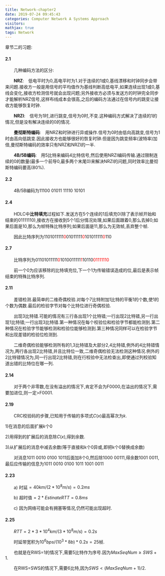 ```yaml
---
title: Network-chapter2
date: 2019-07-24 09:45:43
categories: Computer Network A Systems Approach
visitors: 
mathjax: true
tags: Network
---
```

章节二的习题:

#### 2.1

&emsp;&emsp;几种编码方法的区分:

&emsp;&emsp;**NRZ**:&emsp;低电平时为0,高电平时为1.对于连续的1或0,基线漂移和时钟同步会带来问题.接收方一般是用信号的平均值作为基线判断高低电平,如果连续出现1或0,基线会变化,接收方检测信号就会出现问题;另外接收方必须与发送方的时钟完全同步才能解析NRZ信号,这样布线成本会很高,之后的编码方法通过在信号内的跳变让接收方能够恢复时钟.

&emsp;&emsp;**NRZI**:&emsp;信号为1时,进行跳变,信号为0时,不变.这种编码方式解决了连续的1的情况,但是没有解决连续的0的情况.

&emsp;&emsp;**曼彻斯特编码**:&emsp;用NRZ和时钟进行异或操作.信号为0时由低向高跳变,信号为1时由高向低跳变.因此接收方也能够很好的恢复时钟.但是因为跳变频率(波特率)加倍,曼彻斯特编码的效率只有NRZ和NRZI的一半.

&emsp;&emsp;**4B/5B编码**:&emsp;用5比特来编码4比特信号,然后使用NRZI编码传输.通过限制连续的0的数量(最多一个前导0,最多两个末尾0)来解决NRZI的问题,同时效率比曼彻斯特编码要高(80%).

#### 2.2

&emsp;&emsp;4B/5B编码为11100 01011 11110 10101

#### 2.4

&emsp;&emsp;HDLC中**比特填充**过程如下.发送方在5个连续的1后填充0(除了表示帧开始和结束的01111110),接收方在接收到5个1后分情况处理,如果后面跟着0,那么去掉0;如果后面是10,那么为帧特殊比特序列;如果后面是11,那么为无效帧,丢弃整个帧.

&emsp;&emsp;因此比特序列为1101011111<font color="red">0</font>01011111<font color="red">0</font>101011111<font color="red">0</font>110

#### 2.7

&emsp;&emsp;比特序列为01101011111<font color="red">0</font>1010011111<font color="red">1</font>10110<font color="red">01111110</font>

&emsp;&emsp;前一个0为应该移除的比特填充位,下一个1为传输错误造成的位,最后是表示帧结束的特殊比特序列.

#### 2.11

&emsp;&emsp;差错检测.最简单的二维奇偶校验.对每个7比特附加1比特的平衡1的个数,使1的个数为偶数.最后的检验字节对每个比特位进行奇偶校验.

&emsp;&emsp;出现3比特错.可能的情况有三行各出现1个比特错;一行出现2比特错,另一行出现1比特错;一行出现3比特错.第一种情况在每个校验位和检验字节都能检测到.第二种情况在检验字节能够检测和检验位能够检测到.第三种情况同样可以在检验字节和出现差错的检验位检测到.

&emsp;&emsp;二维奇偶检验能够检测所有的1,3比特错及大部分2,4比特错,例外的4比特错情况为,两行各出现2比特错,并且比特位一致,二维奇偶检验无法检测这种情况.例外的2比特错情况为,同一行出现2比特错,则在行校验中无法检查出,即使通过列校验知道出错的比特位在哪一列.

#### 2.14

&emsp;&emsp;对于两个非零数,在没有溢出的情况下,肯定不会为F0000,在溢出的情况下,需要加进位,则一定$>$F0001.

#### 2.19

&emsp;&emsp;CRC校验码的步骤,已知用于传输的多项式$C(x)$最高幂次为$k$.

1)在消息的后面扩展$k$个0

2)用得到的扩展后的消息除$C(x)$,得到余数.

3)从扩展后的消息中减去余数(等于直接和k个0异或,即把k个0替换成余数)

&emsp;&emsp;对消息1011 0010 0100 1011后面加8个0,然后除1000 00111,得余数1001 0011,最后应传输的信息为1011 0010 0100 1011 1001 0011

#### 2.23

&emsp;&emsp;a) 时延$=40km/(2*10^8m/s)=0.2ms$

&emsp;&emsp;b) 超时值$=2*EstinateRTT=0.8ms$

&emsp;&emsp;c) 因为网络可能会有拥塞等情况,仍然可能出现超时.

#### 2.25

&emsp;&emsp;$RTT=2*3*10^4km/(3*10^8m/s)=0.2s$

&emsp;&emsp;时延带宽积为$10^6bps/(10^3*8b)*0.2s=25$帧.

&emsp;&emsp;也就是在RWS=1的情况下,需要5比特作为序号.因为$MaxSeqNum\geq SWS+1$. 

&emsp;&emsp;在RWS=SWS的情况下,需要6比特,因为$SWS<(MaxSeqNum+1)/2$.
